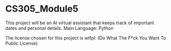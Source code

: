 # CS305_Module5
This project will be an AI virtual assistant that keeps track of important dates and personal details.
Main Language: Python

The license chosen for this project is wtfpl:
(Do What The F*ck You Want To Public License)
